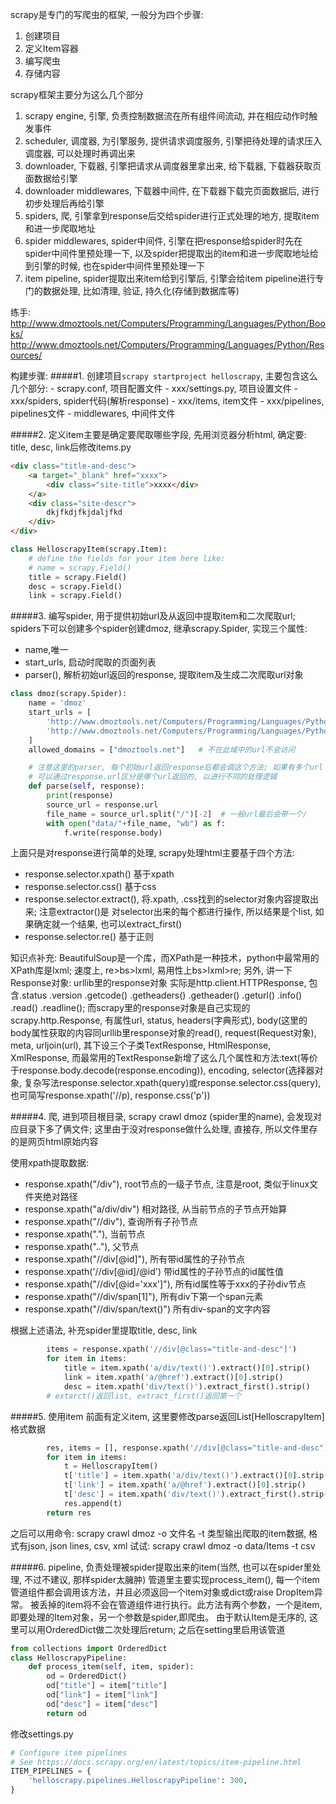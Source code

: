 scrapy是专门的写爬虫的框架, 一般分为四个步骤:
1. 创建项目
2. 定义Item容器
3. 编写爬虫
4. 存储内容

scrapy框架主要分为这么几个部分
1. scrapy engine, 引擎, 负责控制数据流在所有组件间流动, 并在相应动作时触发事件
2. scheduler, 调度器, 为引擎服务, 提供请求调度服务, 引擎把待处理的请求压入调度器, 可以处理时再调出来
3. downloader, 下载器, 引擎把请求从调度器里拿出来, 给下载器, 下载器获取页面数据给引擎
4. downloader middlewares, 下载器中间件, 在下载器下载完页面数据后, 进行初步处理后再给引擎
5. spiders, 爬, 引擎拿到response后交给spider进行正式处理的地方, 提取item和进一步爬取地址
6. spider middlewares, spider中间件, 引擎在把response给spider时先在spider中间件里预处理一下,
以及spider把提取出的item和进一步爬取地址给到引擎的时候, 也在spider中间件里预处理一下
7. item pipeline, spider提取出来item给到引擎后, 引擎会给item pipeline进行专门的数据处理, 比如清理, 
验证, 持久化(存储到数据库等)

练手:
http://www.dmoztools.net/Computers/Programming/Languages/Python/Books/
http://www.dmoztools.net/Computers/Programming/Languages/Python/Resources/

构建步骤:
#####1. 创建项目`scrapy startproject helloscrapy`, 主要包含这么几个部分:
    - scrapy.conf, 项目配置文件
    - xxx/settings.py, 项目设置文件
    - xxx/spiders, spider代码(解析response)
    - xxx/items, item文件
    - xxx/pipelines, pipelines文件
    - middlewares, 中间件文件

#####2. 定义item主要是确定要爬取哪些字段, 先用浏览器分析html, 确定要: title, desc, link后修改items.py
```html
<div class="title-and-desc">
    <a target="_blank" href="xxxx">
        <div class="site-title">xxxx</div>
    </a>
    <div class="site-descr">
        dkjfkdjfkjdaljfkd
    </div>
</div>
```
```python
class HelloscrapyItem(scrapy.Item):
    # define the fields for your item here like:
    # name = scrapy.Field()
    title = scrapy.Field()
    desc = scrapy.Field()
    link = scrapy.Field()
```

#####3. 编写spider, 用于提供初始url及从返回中提取item和二次爬取url; spiders下可以创建多个spider创建dmoz, 继承scrapy.Spider, 实现三个属性:

- name,唯一
- start_urls, 启动时爬取的页面列表
- parser(), 解析初始url返回的response, 提取item及生成二次爬取url对象

```python
class dmoz(scrapy.Spider):
    name = 'dmoz'
    start_urls = [
        'http://www.dmoztools.net/Computers/Programming/Languages/Python/Books/',
        'http://www.dmoztools.net/Computers/Programming/Languages/Python/Resources/'
    ]
    allowed_domains = ["dmoztools.net"]   # 不在此域中的url不会访问

    # 注意这里的parser, 每个初始url返回response后都会调这个方法; 如果有多个url
    # 可以通过response.url区分是哪个url返回的, 以进行不同的处理逻辑
    def parse(self, response):
        print(response)
        source_url = response.url
        file_name = source_url.split("/")[-2]  # 一般url最后会带一个/
        with open("data/"+file_name, "wb") as f:
            f.write(response.body)
```
上面只是对response进行简单的处理, scrapy处理html主要基于四个方法:

- response.selector.xpath()  基于xpath
- response.selector.css()  基于css
- response.selector.extract(), 将.xpath, .css找到的selector对象内容提取出来; 注意extractor()是
对selector出来的每个都进行操作, 所以结果是个list, 如果确定就一个结果, 也可以extract_first()
- response.selector.re()  基于正则

知识点补充: BeautifulSoup是一个库，而XPath是一种技术，python中最常用的XPath库是lxml; 
速度上, re>bs>lxml, 易用性上bs>lxml>re; 另外, 讲一下Response对象: urllib里的response对象
实际是http.client.HTTPResponse, 包含.status .version .getcode() .getheaders() .getheader()
.geturl() .info() .read() .readline(); 而scrapy里的response对象是自己实现的scrapy.http.Response,
有属性url, status, headers(字典形式), body(这里的body属性获取的内容同urllib里response对象的read(), 
request(Request对象), meta, urljoin(url), 其下设三个子类TextResponse, HtmlResponse, XmlResponse, 
而最常用的TextResponse新增了这么几个属性和方法:text(等价于response.body.decode(response.encoding)), 
encoding, selector(选择器对象, 复杂写法response.selector.xpath(query)或response.selector.css(query), 
也可简写response.xpath('//p), response.css('p'))

#####4. 爬, 进到项目根目录, scrapy crawl dmoz (spider里的name), 会发现对应目录下多了俩文件; 这里由于没对response做什么处理, 直接存, 所以文件里存的是网页html原始内容

使用xpath提取数据:
- response.xpath("/div"), root节点的一级子节点, 注意是root, 类似于linux文件夹绝对路径
- response.xpath("a/div/div")  相对路径, 从当前节点的子节点开始算
- response.xpath("//div"), 查询所有子孙节点
- response.xpath("."), 当前节点
- response.xpath(".."), 父节点
- response.xpath("//div[@id]"), 所有带id属性的子孙节点
- response.xpath('//div[@id]/@id') 带id属性的子孙节点的id属性值
- response.xpath("//div[@id='xxx']"), 所有id属性等于xxx的子孙div节点
- response.xpath("//div/span[1]"), 所有div下第一个span元素
- response.xpath("//div/span/text()") 所有div-span的文字内容

根据上述语法, 补充spider里提取title, desc, link
```python
        items = response.xpath('//div[@class="title-and-desc"]')
        for item in items:
            title = item.xpath('a/div/text()').extract()[0].strip()
            link = item.xpath('a/@href').extract()[0].strip()
            desc = item.xpath('div/text()').extract_first().strip()
        # extarct()返回list, extract_first()返回第一个
```

#####5. 使用item
前面有定义item, 这里要修改parse返回List[HelloscrapyItem]格式数据
```python
        res, items = [], response.xpath('//div[@class="title-and-desc"]')
        for item in items:
            t = HelloscrapyItem()
            t['title'] = item.xpath('a/div/text()').extract()[0].strip()
            t['link'] = item.xpath('a/@href').extract()[0].strip()
            t['desc'] = item.xpath('div/text()').extract_first().strip()
            res.append(t)
        return res
```
之后可以用命令: scrapy crawl dmoz -o 文件名 -t 类型输出爬取的item数据, 格式有json, json lines, csv, xml
试试: scrapy crawl dmoz -o data/Items -t csv

#####6. pipeline, 负责处理被spider提取出来的item(当然, 也可以在spider里处理, 不过不建议, 那样spider太臃肿)
管道里主要实现process_item(), 每一个item管道组件都会调用该方法，并且必须返回一个item对象或dict或raise DropItem异常。
被丢掉的item将不会在管道组件进行执行。此方法有两个参数，一个是item,即要处理的Item对象，另一个参数是spider,即爬虫。
由于默认Item是无序的, 这里可以用OrderedDict做二次处理后return; 之后在setting里启用该管道
```python
from collections import OrderedDict
class HelloscrapyPipeline:
    def process_item(self, item, spider):
        od = OrderedDict()
        od["title"] = item["title"]
        od["link"] = item["link"]
        od["desc"] = item["desc"]
        return od
```
修改settings.py
```python
# Configure item pipelines
# See https://docs.scrapy.org/en/latest/topics/item-pipeline.html
ITEM_PIPELINES = {
    'helloscrapy.pipelines.HelloscrapyPipeline': 300,
}
```
